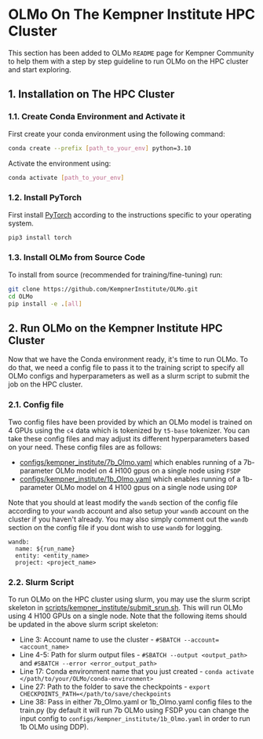 # OLMo On The Kempner Institute HPC Cluster
This section has been added to OLMo `README` page for Kempner Community to help them with a step by step guideline to run OLMo on the HPC cluster and start exploring.
## 1. Installation on The HPC Cluster 
### 1.1. Create Conda Environment and Activate it
First create your conda environment using the following command:
```bash
conda create --prefix [path_to_your_env] python=3.10
```
Activate the environment using:
```bash
conda activate [path_to_your_env]
```
### 1.2. Install PyTorch
First install [PyTorch](https://pytorch.org) according to the instructions specific to your operating system.
```bash
pip3 install torch
```
### 1.3. Install OLMo from Source Code 
To install from source (recommended for training/fine-tuning) run:

```bash
git clone https://github.com/KempnerInstitute/OLMo.git
cd OLMo
pip install -e .[all]
```
## 2. Run OLMo on the Kempner Institute HPC Cluster
Now that we have the Conda environment ready, it's time to run OLMo. To do that, we need a config file to pass it to the training script to specify all OLMo configs and hyperparameters as well as a slurm script to submit the job on the HPC cluster. 

### 2.1. Config file
Two config files have been provided by which an OLMo model is trained on 4 GPUs using the `c4` data which is tokenized by `t5-base` tokenizer. You can take these config files and may adjust its different hyperparameters based on your need. These config files are as follows:
* [configs/kempner_institute/7b_Olmo.yaml](configs/kempner_institute/7b_Olmo.yaml) which enables running of a 7b-parameter OLMo model on 4 H100 gpus on a single node using `FSDP`
* [configs/kempner_institute/1b_Olmo.yaml](configs/kempner_institute/1b_Olmo.yaml) which enables running of a 1b-parameter OLMo model on 4 H100 gpus on a single node using `DDP`

Note that you should at least modify the `wandb` section of the config file according to your `wandb` account and also setup your `wandb` account on the cluster if you haven't already. You may also simply comment out the `wandb` section on the config file if you dont wish to use `wandb` for logging.
```{code} bash
wandb:
  name: ${run_name}
  entity: <entity_name>
  project: <project_name>
```

### 2.2. Slurm Script
To run OLMo on the HPC cluster using slurm, you may use the slurm script skeleton in [scripts/kempner_institute/submit_srun.sh](scripts/kempner_institute/submit_srun.sh). This will run OLMo using 4 H100 GPUs on a single node.
Note that the following items should be updated in the above slurm script skeleton:
* Line 3:   Account name to use the cluster - `#SBATCH --account=<account_name>`
* Line 4-5: Path for slurm output files - `#SBATCH --output <output_path>` and `#SBATCH --error <error_output_path>`
* Line 17:  Conda environment name that you just created - `conda activate </path/to/your/OLMo/conda-environment>`
* Line 27:  Path to the folder to save the checkpoints - `export CHECKPOINTS_PATH=</path/to/save/checkpoints`
* Line 38:  Pass in either 7b_Olmo.yaml or 1b_Olmo.yaml config files to the train.py (by default it will run 7b OLMo using FSDP you can change the input config to `configs/kempner_institute/1b_Olmo.yaml` in order to run 1b OLMo using DDP).
